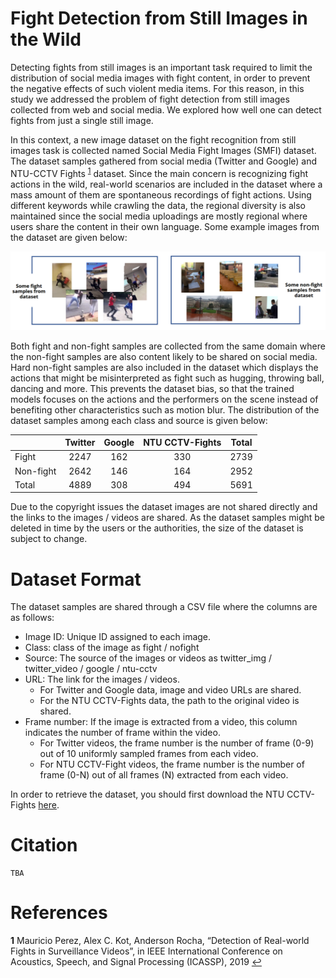 # Fight Detection from Still Images in the Wild
Detecting fights from still images is an important task required to limit the distribution of social media images with fight content, in order to prevent the negative effects of such violent media items. For this reason, in this study we addressed the problem of fight detection from still images collected from web and social media. We explored how well one can detect fights from just a single still image. 

In this context, a new image dataset on the fight recognition from still images task is collected named Social Media Fight Images (SMFI) dataset. The dataset samples gathered from social media (Twitter and Google) and NTU-CCTV Fights <sup id="a1">[1](#f1)</sup> dataset. Since the main concern is recognizing fight actions in the wild, real-world scenarios are included in the dataset where a mass amount of them are spontaneous recordings of fight actions. Using different keywords while crawling the data, the regional diversity is also maintained since the social media uploadings are mostly regional where users share the content in their own language. Some example images from the dataset are given below:

![samples](https://github.com/sayibet/SMFI/blob/main/samples.png)

Both fight and non-fight samples are collected from the same domain where the non-fight samples are also content likely to be shared on social media. Hard non-fight samples are also included in the dataset which displays the actions that might be misinterpreted as fight such as hugging, throwing ball, dancing and more. This prevents the dataset bias, so that the trained models focuses on the actions and the performers on the scene instead of benefiting other characteristics such as motion blur. The distribution of the dataset samples among each class and source is given below:

|           | Twitter | Google  | NTU CCTV-Fights | Total |
|:--------- | :-----: | :-----: | :-------------: | :---: |
| Fight     |  2247   | 162     | 330             | 2739  |
| Non-fight |  2642   | 146     | 164             | 2952 |
| Total     |  4889   | 308     | 494             | 5691  |

Due to the copyright issues the dataset images are not shared directly and the links to the images / videos are shared. As the dataset samples might be deleted in time by the users or the authorities, the size of the dataset is subject to change. 

# Dataset Format
The dataset samples are shared through a CSV file where the columns are as follows:
- Image ID: Unique ID assigned to each image.
- Class: class of the image as fight / nofight
- Source: The source of the images or videos as twitter_img / twitter_video / google / ntu-cctv
- URL: The link for the images / videos.
  - For Twitter and Google data, image and video URLs are shared.
  - For the NTU CCTV-Fights data, the path to the original video is shared.
- Frame number: If the image is extracted from a video, this column indicates the number of frame within the video.
  - For Twitter videos, the frame number is the number of frame (0-9) out of 10 uniformly sampled frames from each video.
  - For NTU CCTV-Fight videos, the frame number is the number of frame (0-N) out of all frames (N) extracted from each video. 

In order to retrieve the dataset, you should first download the NTU CCTV-Fights [here](https://rose1.ntu.edu.sg/dataset/cctvFights/).

# Citation
```
TBA

```

# References 

<b id="f1">1</b> Mauricio Perez, Alex C. Kot, Anderson Rocha, “Detection of Real-world Fights in Surveillance Videos”, in IEEE International Conference on Acoustics, Speech, and Signal Processing (ICASSP), 2019 [↩](#a1)
